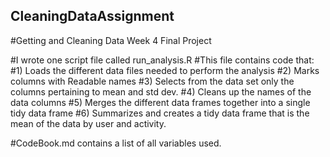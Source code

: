 ## CleaningDataAssignment
#Getting and Cleaning Data Week 4 Final Project

#I wrote one script file called run_analysis.R
#This file contains code that:
#1) Loads the different data files needed to perform the analysis
#2) Marks columns with Readable names
#3) Selects from the data set only the columns pertaining to mean and std dev.
#4) Cleans up the names of the data columns
#5) Merges the different data frames together into a single tidy data frame
#6) Summarizes and creates a tidy data frame that is the mean of the data by user and activity.

#CodeBook.md contains a list of all variables used.